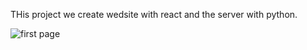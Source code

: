 THis project we create wedsite with react and the server with python. 

![first page]([[[http://url/to/img.png](https://github.com/Raum27/Frontreact/blob/main/image/1.png)](https://raw.githubusercontent.com/Raum27/Frontreact/main/image/1.png?token=GHSAT0AAAAAACRB5ERHEETLIKZPREKPAPREZSC2JLQ)](https://github.com/Raum27/Frontreact/blob/main/image/1.png?raw=true))
